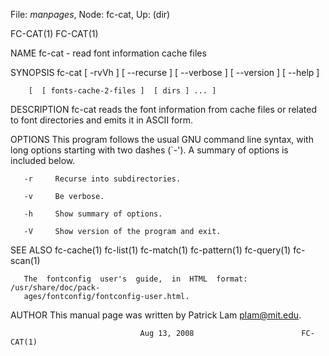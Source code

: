 File: *manpages*,  Node: fc-cat,  Up: (dir)

FC-CAT(1)                                                            FC-CAT(1)



NAME
       fc-cat - read font information cache files

SYNOPSIS
       fc-cat [ -rvVh ]  [ --recurse ]  [ --verbose ]  [ --version ]  [ --help
       ]

        [  [ fonts-cache-2-files ]  [ dirs ] ... ]

DESCRIPTION
       fc-cat reads the font information from cache files or related  to  font
       directories and emits it in ASCII form.

OPTIONS
       This  program  follows  the  usual  GNU  command line syntax, with long
       options starting with  two  dashes  (`-').  A  summary  of  options  is
       included below.

       -r     Recurse into subdirectories.

       -v     Be verbose.

       -h     Show summary of options.

       -V     Show version of the program and exit.

SEE ALSO
       fc-cache(1) fc-list(1) fc-match(1) fc-pattern(1) fc-query(1) fc-scan(1)

       The  fontconfig  user's  guide,  in  HTML  format: /usr/share/doc/pack-
       ages/fontconfig/fontconfig-user.html.

AUTHOR
       This manual page was written by Patrick Lam <plam@mit.edu>.



                                 Aug 13, 2008                        FC-CAT(1)
